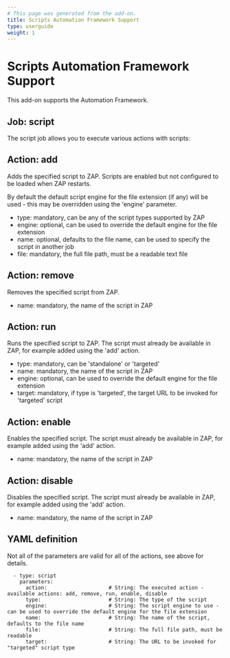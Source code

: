 ```yaml
---
# This page was generated from the add-on.
title: Scripts Automation Framework Support
type: userguide
weight: 1
---
```


# Scripts Automation Framework Support

This add-on supports the Automation Framework.

## Job: script

The script job allows you to execute various actions with scripts:

## Action: add

Adds the specified script to ZAP. Scripts are enabled but not configured to be loaded when ZAP restarts.   

By default the default script engine for the file extension (if any) will be used - this may be overridden using the 'engine' parameter.

* type: mandatory, can be any of the script types supported by ZAP
* engine: optional, can be used to override the default engine for the file extension
* name: optional, defaults to the file name, can be used to specify the script in another job
* file: mandatory, the full file path, must be a readable text file

## Action: remove

Removes the specified script from ZAP.

* name: mandatory, the name of the script in ZAP

## Action: run

Runs the specified script to ZAP. The script must already be available in ZAP, for example added using the 'add' action.

* type: mandatory, can be 'standalone' or 'targeted'
* name: mandatory, the name of the script in ZAP
* engine: optional, can be used to override the default engine for the file extension
* target: mandatory, if type is 'targeted', the target URL to be invoked for 'targeted' script

## Action: enable

Enables the specified script. The script must already be available in ZAP, for example added using the 'add' action.

* name: mandatory, the name of the script in ZAP

## Action: disable

Disables the specified script. The script must already be available in ZAP, for example added using the 'add' action.

* name: mandatory, the name of the script in ZAP

## YAML definition

Not all of the parameters are valid for all of the actions, see above for details.

```
  - type: script
    parameters:
      action:                    # String: The executed action - available actions: add, remove, run, enable, disable
      type:                      # String: The type of the script
      engine:                    # String: The script engine to use - can be used to override the default engine for the file extension
      name:                      # String: The name of the script, defaults to the file name
      file:                      # String: The full file path, must be readable
      target:                    # String: The URL to be invoked for "targeted" script type
	
```
